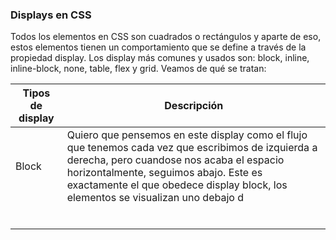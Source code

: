 ### Displays en CSS

Todos los elementos en CSS son cuadrados o rectángulos y aparte de eso, estos elementos tienen un comportamiento que se define a través de la propiedad display. Los display más comunes y usados son: block, inline, inline-block, none, table, flex y grid. Veamos de qué se tratan:

| Tipos de display | Descripción |
| ---------------- | ----------- |
| Block            | Quiero que pensemos en este display como el flujo que tenemos cada vez que escribimos de izquierda a derecha, pero cuandose nos acaba el espacio horizontalmente, seguimos abajo. Este es exactamente el que obedece display block, los elementos se visualizan uno debajo d            |
|                  |             |
|                  |             |
|                  |             |
|                  |             |
|                  |             |
|                  |             |